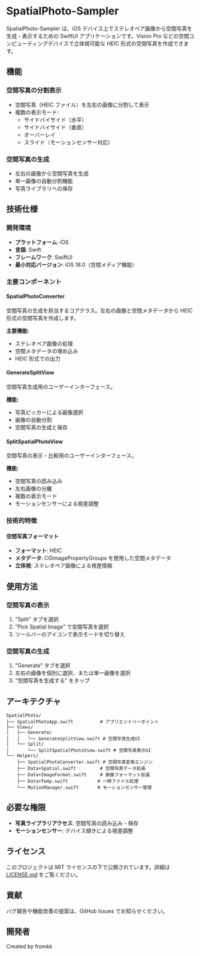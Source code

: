 # SpatialPhoto-Sampler

SpatialPhoto-Sampler は、iOS デバイス上でステレオペア画像から空間写真を生成・表示するための SwiftUI アプリケーションです。Vision Pro などの空間コンピューティングデバイスで立体視可能な HEIC 形式の空間写真を作成できます。

## 機能

### 空間写真の分割表示
- 空間写真（HEIC ファイル）を左右の画像に分割して表示
- 複数の表示モード:
  - サイドバイサイド（水平）
  - サイドバイサイド（垂直）
  - オーバーレイ
  - スライド（モーションセンサー対応）

### 空間写真の生成
- 左右の画像から空間写真を生成
- 単一画像の自動分割機能
- 写真ライブラリへの保存

## 技術仕様

### 開発環境
- **プラットフォーム**: iOS
- **言語**: Swift
- **フレームワーク**: SwiftUI
- **最小対応バージョン**: iOS 18.0（空間メディア機能）

### 主要コンポーネント

#### SpatialPhotoConverter
空間写真の生成を担当するコアクラス。左右の画像と空間メタデータから HEIC 形式の空間写真を作成します。

**主要機能:**
- ステレオペア画像の処理
- 空間メタデータの埋め込み
- HEIC 形式での出力

#### GenerateSplitView
空間写真生成用のユーザーインターフェース。

**機能:**
- 写真ピッカーによる画像選択
- 画像の自動分割
- 空間写真の生成と保存

#### SplitSpatialPhotoView
空間写真の表示・比較用のユーザーインターフェース。

**機能:**
- 空間写真の読み込み
- 左右画像の分離
- 複数の表示モード
- モーションセンサーによる視差調整

### 技術的特徴

#### 空間写真フォーマット
- **フォーマット**: HEIC
- **メタデータ**: CGImagePropertyGroups を使用した空間メタデータ
- **立体視**: ステレオペア画像による視差情報

## 使用方法

### 空間写真の表示
1. "Split" タブを選択
2. "Pick Spatial Image" で空間写真を選択
3. ツールバーのアイコンで表示モードを切り替え

### 空間写真の生成
1. "Generate" タブを選択
2. 左右の画像を個別に選択、または単一画像を選択
3. "空間写真を生成する" をタップ

## アーキテクチャ

```
SpatialPhoto/
├── SpatialPhotoApp.swift          # アプリエントリーポイント
├── Views/
│   ├── Generate/
│   │   └── GenerateSplitView.swift # 空間写真生成UI
│   └── Split/
│       └── SplitSpatialPhotoView.swift # 空間写真表示UI
└── Helpers/
    ├── SpatialPhotoConverter.swift # 空間写真変換エンジン
    ├── Data+Spatial.swift         # 空間写真データ拡張
    ├── Data+ImageFormat.swift     # 画像フォーマット拡張
    ├── Data+Temp.swift           # 一時ファイル処理
    └── MotionManager.swift       # モーションセンサー管理
```

## 必要な権限

- **写真ライブラリアクセス**: 空間写真の読み込み・保存
- **モーションセンサー**: デバイス傾きによる視差調整

## ライセンス

このプロジェクトは MIT ライセンスの下で公開されています。詳細は [LICENSE.md](LICENSE.md) をご覧ください。

## 貢献

バグ報告や機能改善の提案は、GitHub Issues でお知らせください。

## 開発者

Created by fromkk
